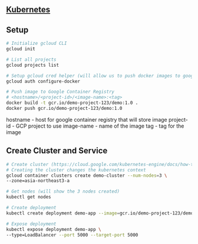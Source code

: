 ## [Kubernetes](../README.md)

## Setup

```sh
# Initialize gcloud CLI
gcloud init

# List all projects
gcloud projects list

# Setup gcloud cred helper (will allow us to push docker images to google cloud registry)
gcloud auth configure-docker

# Push image to Google Container Registry
# <hostname>/<project-id>/<image-name>:<tag>
docker build -t gcr.io/demo-project-123/demo:1.0 .
docker push gcr.io/demo-project-123/demo:1.0
```

hostname - host for google container registry that will store image
project-id - GCP project to use
image-name - name of the image
tag - tag for the image

## Create Cluster and Service
```sh
# Create cluster (https://cloud.google.com/kubernetes-engine/docs/how-to/creating-a-regional-cluster)
# Creating the cluster changes the kubernetes context
gcloud container clusters create demo-cluster --num-nodes=3 \
--zone=asia-northeast3-a

# Get nodes (will show the 3 nodes created)
kubectl get nodes

# Create deployment
kubectl create deployment demo-app --image=gcr.io/demo-project-123/demo:1.0

# Expose deployment
kubectl expose deployment demo-app \
--type=LoadBalancer --port 5000 --target-port 5000
```